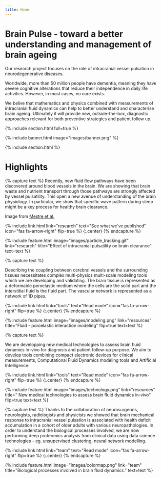 ```yaml
---
title: Home
---
```


# Brain Pulse - toward a better understanding and management of brain ageing

Our research project focuses on the role of intracranial vessel pulsation in neurodegenerative diseases. 

Worldwide, more than 50 million people have dementia, meaning they have severe cognitive alterations that reduce their independence in daily life activities. However, in most cases, no cure exists. 

We belive that mathematics and physics combined with measurements of intracranial fluid dynamics can help to better understand and characterise brain ageing. Ultimately it will provide new, outside-the-box, diagnostic approaches relevant for both preventive strategies and patient follow up.


{% include section.html full=true %}

{% include banner.html image="images/banner.png" %}

{% include section.html %}

# Highlights

{% capture text %}
  Recently, new fluid flow pathways have been discovered around blood vessels in the brain. We are showing that brain waste and nutrient transport through those pathways are strongly affected by vessel pulsatility. This open a new avenue of understanding of the brain physiology. In particular, we  show that specific wave pattern during sleep might be a key process for healthy brain clearance.

  Image from [Mestre et al.]("https://www.nature.com/articles/s41467-018-07318-3")


{%
  include link.html
  link="research"
  text="See what we've published"
  icon="fas fa-arrow-right"
  flip=true
%}
{:.center}
{% endcapture %}

{%
  include feature.html
  image="images/particle_tracking.gif"
  link="research"
  title="Effect of intracranial pulsatility on brain clearance"
  text=text
%}

{% capture text %}

Describing the coupling between cerebral vessels and the surrounding tissues necessitates complex multi-physics multi-scale modeling tools which we are developing and validating. The brain tissue is represented as a deformable poroelastic medium where the cells are the solid part and the interstitial fluid is the fluid part. The vascular network is represented as a network of 1D pipes. 


{%
  include link.html
  link="tools"
  text="Read mode"
  icon="fas fa-arrow-right"
  flip=true
%}
{:.center}
{% endcapture %}

{%
  include feature.html
  image="images/modeling.png"
  link="resources"
  title="Fluid - poroelastic interaction modeling"
  flip=true
  text=text
%}

{% capture text %}

We are developping new medical technologies to assess brain fluid dynamics in-vivo for diagnosis and patient follow-up purpose.  We aim to develop tools combining compact electronic devices for clinical measurements, Computational Fluid Dynamics modeling tools and Artificial Intelligence.


{%
  include link.html
  link="tools"
  text="Read mode"
  icon="fas fa-arrow-right"
  flip=true
%}
{:.center}
{% endcapture %}

{%
  include feature.html
  image="images/technology.png"
  link="resources"
  title=" New medical technologies to assess brain fluid dynamics in-vivo"
  flip=true
  text=text
%}

{% capture text %}
 Thanks to the collaboration of neurosurgeons, neurologists, radiologists and physicists we showed that brain mechanical response to intracranial vessel pulsation is associated with health deficit accumulation in a cohort of older adults with various neuropathologies. In order to understand the biological processes involved, we are now performing deep proteomics analysis from clinical data using data science technologies - eg. unsupervised clustering, neural network modelling.

{%
  include link.html
  link="team"
  text="Read mode"
  icon="fas fa-arrow-right"
  flip=true
%}
{:.center}
{% endcapture %}

{%
  include feature.html
  image="images/colormap.png"
  link="team"
  title="Biological processes involved in brain fluid dynamics."
  text=text
%}


